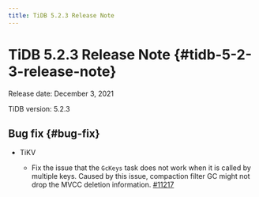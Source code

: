 ```yaml
---
title: TiDB 5.2.3 Release Note
---
```


# TiDB 5.2.3 Release Note {#tidb-5-2-3-release-note}

Release date: December 3, 2021

TiDB version: 5.2.3

## Bug fix {#bug-fix}

-   TiKV

    -   Fix the issue that the `GcKeys` task does not work when it is called by multiple keys. Caused by this issue, compaction filter GC might not drop the MVCC deletion information. [#11217](https://github.com/tikv/tikv/issues/11217)
